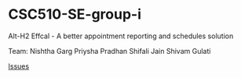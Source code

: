 # CSC510-SE-group-i

Alt-H2
Effcal - A better appointment reporting and schedules solution

Team:
Nishtha Garg
Priysha Pradhan
Shifali Jain
Shivam Gulati


[Issues]()
